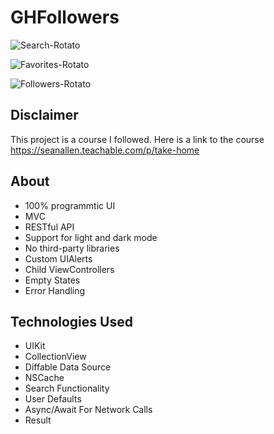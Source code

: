 # GHFollowers

![Search-Rotato](https://user-images.githubusercontent.com/61842505/164757378-c8ba59ea-d29f-4aa6-9a91-e39cfb4a7cdf.png)

![Favorites-Rotato](https://user-images.githubusercontent.com/61842505/164757395-80aac429-4880-4d64-89a5-f2f9fea644e0.png)

![Followers-Rotato](https://user-images.githubusercontent.com/61842505/164757410-1871bc4e-bb7e-415d-ba7b-53aef501cdcf.png)

## Disclaimer
This project is a course I followed. Here is a link to the course https://seanallen.teachable.com/p/take-home

## About
- 100% programmtic UI
- MVC
- RESTful API
- Support for light and dark mode
- No third-party libraries
- Custom UIAlerts
- Child ViewControllers
- Empty States
- Error Handling

## Technologies Used
- UIKit
- CollectionView
- Diffable Data Source
- NSCache
- Search Functionality 
- User Defaults
- Async/Await For Network Calls
- Result

